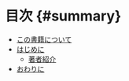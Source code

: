 # 目次 {#summary}

- [この書籍について](./index.md)
- [はじめに](./intro/README.md)
  - [著者紹介](./intro/authors/README.md)
- [おわりに](./outro/README.md)
